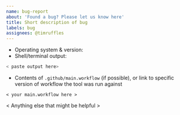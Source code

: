 ```yaml
---
name: bug-report
about: 'Found a bug? Please let us know here'
title: Short description of bug
labels: bug
assignees: @timruffles
---
```


- Operating system & version:
- Shell/terminal output:

```sh
< paste output here>
```

- Contents of `.github/main.workflow` (if possible), or link to specific version of workflow the tool was run against

```hcl
< your main.workflow here >
```

< Anything else that might be helpful >
